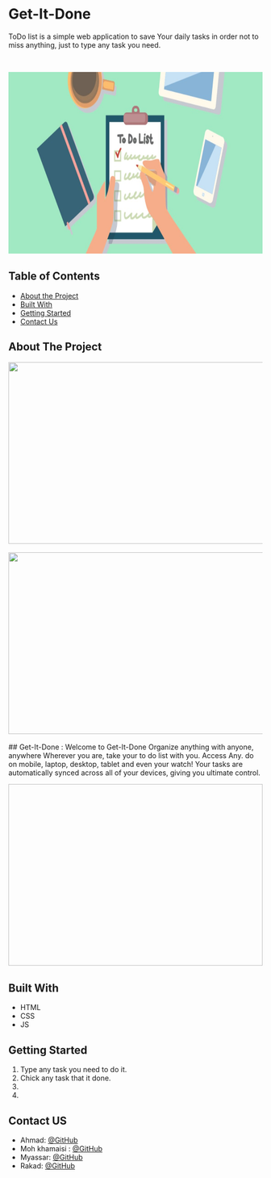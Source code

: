 # Get-It-Done
ToDo list is a simple web application to save Your daily tasks in order not to miss anything, just to type any task you need.
<!-- PROJECT LOGO -->
<br/>
<p align="center">
  <img src="/src/img/header.jpg" width=720px height=360px />
</p>

<!-- TABLE OF CONTENTS -->
## Table of Contents

* [About the Project](#about-the-project)<br>
* [Built With](#built-with)<br>
* [Getting Started](#getting-started)<br>
* [Contact Us](#contact )<br>


<!-- ABOUT THE PROJECT -->
## About The Project
<p align="center">
  <img src="/img/readmee2.gif" width=720px height=360px />
</p><p align="center">
  <img src="/img/readmeeq2.gif" width=720px height=360px />
</p>
## Get-It-Done :
Welcome to Get-It-Done Organize anything with anyone, anywhere
Wherever you are, take your to do list with you. Access Any.
do on mobile, laptop, desktop, tablet and even your watch!
 Your tasks are automatically synced across all of your devices, giving you ultimate control.


<p align="center">
  <img src=" " width=720px height=360px />
</p>

## Built With
* HTML
* CSS
* JS


<!-- GETTING STARTED -->
## Getting Started
1. Type any task you need to do it.
2. Chick any task that it done.
3. 
4.  
 

<!-- Contact US -->
## Contact US

* Ahmad: [@GitHub](https://github.com/ahmad420)
* Moh khamaisi : [@GitHub](https://github.com/muhkham)
* Myassar: [@GitHub](https://github.com/myassar1211)
* Rakad: [@GitHub](https://github.com/rakad-kh)
<br>

